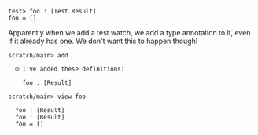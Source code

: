 ```unison
test> foo : [Test.Result]
foo = []
```

Apparently when we add a test watch, we add a type annotation to it, even if it already has one. We don't want this to happen though!

```ucm
scratch/main> add

  ⍟ I've added these definitions:
  
    foo : [Result]

scratch/main> view foo

  foo : [Result]
  foo : [Result]
  foo = []

```
